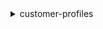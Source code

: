 <details><summary>customer-profiles</summary><blockquote>

- **<details><summary>add-profile-key</summary><blockquote>**

  * --profile-id
  * --key-name
  * --values
  * --domain-name
  * --cli-input-json
  * --cli-input-yaml
  * --generate-cli-skeleton


- **<details><summary>create-domain</summary><blockquote>**

  * --domain-name
  * --default-expiration-days
  * --default-encryption-key
  * --dead-letter-queue-url
  * --matching
  * --tags
  * --cli-input-json
  * --cli-input-yaml
  * --generate-cli-skeleton


- **<details><summary>create-profile</summary><blockquote>**

  * --domain-name
  * --account-number
  * --additional-information
  * --party-type
  * --business-name
  * --first-name
  * --middle-name
  * --last-name
  * --birth-date
  * --gender
  * --phone-number
  * --mobile-phone-number
  * --home-phone-number
  * --business-phone-number
  * --email-address
  * --personal-email-address
  * --business-email-address
  * --address
  * --shipping-address
  * --mailing-address
  * --billing-address
  * --attributes
  * --cli-input-json
  * --cli-input-yaml
  * --generate-cli-skeleton


- **<details><summary>delete-domain</summary><blockquote>**

  * --domain-name
  * --cli-input-json
  * --cli-input-yaml
  * --generate-cli-skeleton


- **<details><summary>delete-integration</summary><blockquote>**

  * --domain-name
  * --uri
  * --cli-input-json
  * --cli-input-yaml
  * --generate-cli-skeleton


- **<details><summary>delete-profile</summary><blockquote>**

  * --profile-id
  * --domain-name
  * --cli-input-json
  * --cli-input-yaml
  * --generate-cli-skeleton


- **<details><summary>delete-profile-key</summary><blockquote>**

  * --profile-id
  * --key-name
  * --values
  * --domain-name
  * --cli-input-json
  * --cli-input-yaml
  * --generate-cli-skeleton


- **<details><summary>delete-profile-object</summary><blockquote>**

  * --profile-id
  * --profile-object-unique-key
  * --object-type-name
  * --domain-name
  * --cli-input-json
  * --cli-input-yaml
  * --generate-cli-skeleton


- **<details><summary>delete-profile-object-type</summary><blockquote>**

  * --domain-name
  * --object-type-name
  * --cli-input-json
  * --cli-input-yaml
  * --generate-cli-skeleton


- **<details><summary>get-domain</summary><blockquote>**

  * --domain-name
  * --cli-input-json
  * --cli-input-yaml
  * --generate-cli-skeleton


- **<details><summary>get-integration</summary><blockquote>**

  * --domain-name
  * --uri
  * --cli-input-json
  * --cli-input-yaml
  * --generate-cli-skeleton


- **<details><summary>get-matches</summary><blockquote>**

  * --next-token
  * --max-results
  * --domain-name
  * --cli-input-json
  * --cli-input-yaml
  * --generate-cli-skeleton


- **<details><summary>get-profile-object-type</summary><blockquote>**

  * --domain-name
  * --object-type-name
  * --cli-input-json
  * --cli-input-yaml
  * --generate-cli-skeleton


- **<details><summary>get-profile-object-type-template</summary><blockquote>**

  * --template-id
  * --cli-input-json
  * --cli-input-yaml
  * --generate-cli-skeleton


- **<details><summary>help</summary><blockquote>**

  * 


- **<details><summary>list-account-integrations</summary><blockquote>**

  * --uri
  * --next-token
  * --max-results
  * --cli-input-json
  * --cli-input-yaml
  * --generate-cli-skeleton


- **<details><summary>list-domains</summary><blockquote>**

  * --next-token
  * --max-results
  * --cli-input-json
  * --cli-input-yaml
  * --generate-cli-skeleton


- **<details><summary>list-integrations</summary><blockquote>**

  * --domain-name
  * --next-token
  * --max-results
  * --cli-input-json
  * --cli-input-yaml
  * --generate-cli-skeleton


- **<details><summary>list-profile-objects</summary><blockquote>**

  * --next-token
  * --max-results
  * --domain-name
  * --object-type-name
  * --profile-id
  * --cli-input-json
  * --cli-input-yaml
  * --generate-cli-skeleton


- **<details><summary>list-profile-object-types</summary><blockquote>**

  * --domain-name
  * --next-token
  * --max-results
  * --cli-input-json
  * --cli-input-yaml
  * --generate-cli-skeleton


- **<details><summary>list-profile-object-type-templates</summary><blockquote>**

  * --next-token
  * --max-results
  * --cli-input-json
  * --cli-input-yaml
  * --generate-cli-skeleton


- **<details><summary>list-tags-for-resource</summary><blockquote>**

  * --resource-arn
  * --cli-input-json
  * --cli-input-yaml
  * --generate-cli-skeleton


- **<details><summary>merge-profiles</summary><blockquote>**

  * --domain-name
  * --main-profile-id
  * --profile-ids-to-be-merged
  * --field-source-profile-ids
  * --cli-input-json
  * --cli-input-yaml
  * --generate-cli-skeleton


- **<details><summary>put-integration</summary><blockquote>**

  * --domain-name
  * --uri
  * --object-type-name
  * --tags
  * --flow-definition
  * --cli-input-json
  * --cli-input-yaml
  * --generate-cli-skeleton


- **<details><summary>put-profile-object</summary><blockquote>**

  * --object-type-name
  * --object
  * --domain-name
  * --cli-input-json
  * --cli-input-yaml
  * --generate-cli-skeleton


- **<details><summary>put-profile-object-type</summary><blockquote>**

  * --domain-name
  * --object-type-name
  * --description
  * --template-id
  * --expiration-days
  * --encryption-key
  * --allow-profile-creation
  * --no-allow-profile-creation
  * --fields
  * --keys
  * --tags
  * --cli-input-json
  * --cli-input-yaml
  * --generate-cli-skeleton


- **<details><summary>search-profiles</summary><blockquote>**

  * --next-token
  * --max-results
  * --domain-name
  * --key-name
  * --values
  * --cli-input-json
  * --cli-input-yaml
  * --generate-cli-skeleton


- **<details><summary>tag-resource</summary><blockquote>**

  * --resource-arn
  * --tags
  * --cli-input-json
  * --cli-input-yaml
  * --generate-cli-skeleton


- **<details><summary>untag-resource</summary><blockquote>**

  * --resource-arn
  * --tag-keys
  * --cli-input-json
  * --cli-input-yaml
  * --generate-cli-skeleton


- **<details><summary>update-domain</summary><blockquote>**

  * --domain-name
  * --default-expiration-days
  * --default-encryption-key
  * --dead-letter-queue-url
  * --matching
  * --tags
  * --cli-input-json
  * --cli-input-yaml
  * --generate-cli-skeleton


- **<details><summary>update-profile</summary><blockquote>**

  * --domain-name
  * --profile-id
  * --additional-information
  * --account-number
  * --party-type
  * --business-name
  * --first-name
  * --middle-name
  * --last-name
  * --birth-date
  * --gender
  * --phone-number
  * --mobile-phone-number
  * --home-phone-number
  * --business-phone-number
  * --email-address
  * --personal-email-address
  * --business-email-address
  * --address
  * --shipping-address
  * --mailing-address
  * --billing-address
  * --attributes
  * --cli-input-json
  * --cli-input-yaml
  * --generate-cli-skeleton


</blockquote></details>
</blockquote></details>
</blockquote></details>
</blockquote></details>
</blockquote></details>
</blockquote></details>
</blockquote></details>
</blockquote></details>
</blockquote></details>
</blockquote></details>
</blockquote></details>
</blockquote></details>
</blockquote></details>
</blockquote></details>
</blockquote></details>
</blockquote></details>
</blockquote></details>
</blockquote></details>
</blockquote></details>
</blockquote></details>
</blockquote></details>
</blockquote></details>
</blockquote></details>
</blockquote></details>
</blockquote></details>
</blockquote></details>
</blockquote></details>
</blockquote></details>
</blockquote></details>
</blockquote></details>
</blockquote></details>
</blockquote></details>
